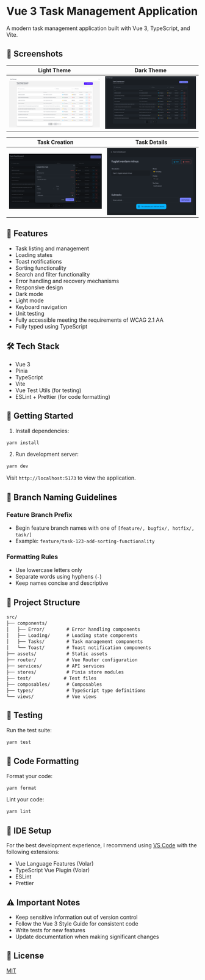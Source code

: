 # Vue 3 Task Management Application

A modern task management application built with Vue 3, TypeScript, and Vite.

## 🚀 Screenshots

| Light Theme                                     | Dark Theme                                    |
| ----------------------------------------------- | --------------------------------------------- |
| ![Light Theme](docs/images/dashboard-light.png) | ![Dark Theme](docs/images/dashboard-dark.png) |

| Task Creation                               | Task Details                                  |
| ------------------------------------------- | --------------------------------------------- |
| ![Create Task](docs/images/create-task.png) | ![Task Details](docs/images/task-details.png) |

## 🚀 Features

- Task listing and management
- Loading states
- Toast notifications
- Sorting functionality
- Search and filter functionality
- Error handling and recovery mechanisms
- Responsive design
- Dark mode
- Light mode
- Keyboard navigation
- Unit testing
- Fully accessible meeting the requirements of WCAG 2.1 AA
- Fully typed using TypeScript

## 🛠️ Tech Stack

- Vue 3
- Pinia
- TypeScript
- Vite
- Vue Test Utils (for testing)
- ESLint + Prettier (for code formatting)

## 🔧 Getting Started

1. Install dependencies:

```bash
yarn install
```

2. Run development server:

```bash
yarn dev
```

Visit `http://localhost:5173` to view the application.

## 🌿 Branch Naming Guidelines

### Feature Branch Prefix

- Begin feature branch names with one of `[feature/, bugfix/, hotfix/, task/]`
- Example: `feature/task-123-add-sorting-functionality`

### Formatting Rules

- Use lowercase letters only
- Separate words using hyphens (`-`)
- Keep names concise and descriptive

## 📁 Project Structure

```
src/
├── components/
│   ├── Error/        # Error handling components
│   ├── Loading/      # Loading state components
│   ├── Tasks/        # Task management components
│   └── Toast/        # Toast notification components
├── assets/           # Static assets
├── router/           # Vue Router configuration
├── services/         # API services
├── stores/           # Pinia store modules
├── test/            # Test files
├── composables/      # Composables
├── types/            # TypeScript type definitions
└── views/            # Vue views
```

## 🧪 Testing

Run the test suite:

```bash
yarn test
```

## 💅 Code Formatting

Format your code:

```bash
yarn format
```

Lint your code:

```bash
yarn lint
```

## 🔧 IDE Setup

For the best development experience, I recommend using [VS Code](https://code.visualstudio.com/) with the following extensions:

- Vue Language Features (Volar)
- TypeScript Vue Plugin (Volar)
- ESLint
- Prettier

## ⚠️ Important Notes

- Keep sensitive information out of version control
- Follow the Vue 3 Style Guide for consistent code
- Write tests for new features
- Update documentation when making significant changes

## 📝 License

[MIT](LICENSE)
